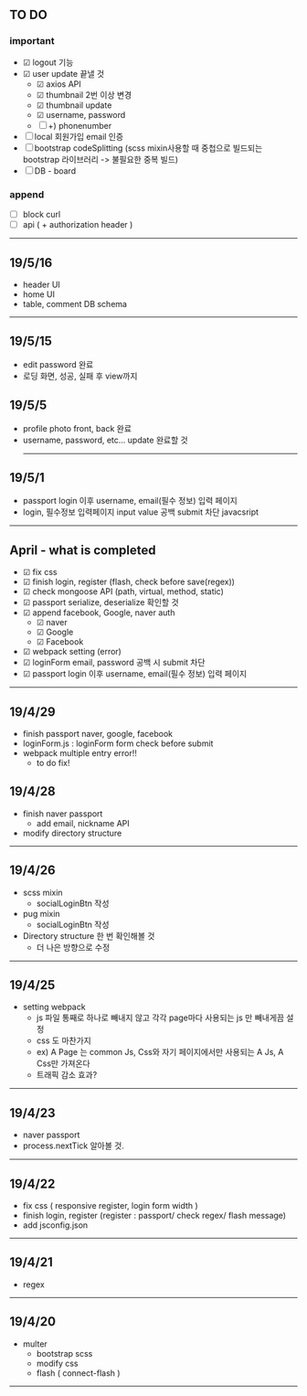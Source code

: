 ## TO DO

### important

- &#9745; logout 기능
- &#9745; user update 끝낼 것
  - &#9745; axios API
  - &#9745; thumbnail 2번 이상 변경
  - &#9745; thumbnail update
  - &#9745; username, password
  - &#9744; +) phonenumber
- &#9744; local 회원가입 email 인증
- &#9744; bootstrap codeSplitting (scss mixin사용할 때 중첩으로 빌드되는 bootstrap 라이브러리 -> 불필요한 중복 빌드)
- &#9744; DB - board

### append

- &#9744; block curl
- &#9744; api ( + authorization header )

<hr>

## 19/5/16

- header UI
- home UI
- table, comment DB schema

<hr>

## 19/5/15

- edit password 완료
- 로딩 화면, 성공, 실패 후 view까지

## 19/5/5

- profile photo front, back 완료
- username, password, etc... update 완료할 것
  <hr>

## 19/5/1

- passport login 이후 username, email(필수 정보) 입력 페이지
- login, 필수정보 입력페이지 input value 공백 submit 차단 javacsript

<hr>

## April - what is completed

- &#9745; fix css <br>
- &#9745; finish login, register (flash, check before save(regex)) <br>
- &#9745; check mongoose API (path, virtual, method, static) <br>
- &#9745; passport serialize, deserialize 확인할 것 <br>
- &#9745; append facebook, Google, naver auth <br>
  - &#9745; naver
  - &#9745; Google
  - &#9745; Facebook
- &#9745; webpack setting (error)
- &#9745; loginForm email, password 공백 시 submit 차단
- &#9745; passport login 이후 username, email(필수 정보) 입력 페이지

<hr>

## 19/4/29

- finish passport naver, google, facebook
- loginForm.js : loginForm form check before submit
- webpack multiple entry error!!
  - to do fix!

## 19/4/28

- finish naver passport
  - add email, nickname API
- modify directory structure

<hr>

## 19/4/26

- scss mixin
  - socialLoginBtn 작성
- pug mixin
  - socialLoginBtn 작성
- Directory structure 한 번 확인해볼 것
  - 더 나은 방향으로 수정

<hr>

## 19/4/25

- setting webpack
  - js 파일 통째로 하나로 빼내지 않고 각각 page마다 사용되는 js 만 빼내게끔 설정
  - css 도 마찬가지
  - ex) A Page 는 common Js, Css와 자기 페이지에서만 사용되는 A Js, A Css만 가져온다
  - 트래픽 감소 효과?

<hr>

## 19/4/23

- naver passport
- process.nextTick 알아볼 것.

<hr>

## 19/4/22

- fix css ( responsive register, login form width )
- finish login, register (register : passport/ check regex/ flash message)
- add jsconfig.json

<hr>

## 19/4/21

- regex

<hr>

## 19/4/20

- multer
  - bootstrap scss
  - modify css
  - flash ( connect-flash )

<hr>
